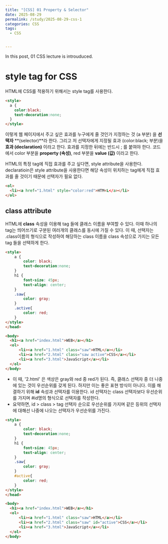```yaml
---
title: "[CSS] 01 Property & Selector"
date: 2025-08-29
permalink: /study/2025-08-29-css-1
categories: CSS
tags: 
  - CSS


---
```


In this post, 01 CSS lecture is introuduced. 



# style tag for CSS

HTML에 CSS를 적용하기 위해서는 style tag를 사용한다. 

 ```html
 <style>
   a {
     color:black;
     text-decoration:none;
   }
 </style>
 ```

이렇게 웹 페이지에서 주고 싶은 효과를 누구에게 줄 것인가 지정하는 것 (a 부분) 을 **선택자** **(selector)**라 한다. 그리고 저 선택자에게 지정될 효과 (color:black; 부분)을 **효과 (declaration)** 이라고 한다. 효과를 지정한 뒤에는 반드시 ; 를 붙여야 한다. 코드에서 color 부분을 **property (속성)**, red 부분을 **value (값)** 이라고 한다.

HTML의 특정 tag에 직접 효과를 주고 싶다면, style attribute을 사용한다. declaratioin은 style attribute을 사용한다면 해당 속성이 위치하는 tag에게 직접 효과를 줄 것이기 때문에 선택자가 필요 없다.

```html
<ol>
  <li><a href="1.html" style="color:red">HTM<L</a></li>
</ol>
```

## class attribute

HTML에 **class** 속성을 이용해 tag 들에 클래스 이름을 부여할 수 있다. 이때 하나의 tag는 띄어쓰기로 구분된 여러개의 클래스를 동시에 가질 수 있다. 이 때, 선택자는 .class이름의 형식으로 작성하여 해당하는 class 이름을 class 속성으로 가지는 모든 tag 들을 선택하게 한다.

```html
<style>
    a {
        color: black;
        text-decoration:none;
    }
    h1 {
        font-size: 45px;
        text-align: center;
    }
    .saw{
        color: gray;
    }
    .active{
        color: red;
    }
</style>
</head>

<body>
  <h1><a href="index.html">WEB</a></h1>
  <ol>
      <li><a href="1.html" class="saw">HTML</a></li>
      <li><a href="2.html" class="saw active">CSS</a></li>
      <li><a href="3.html">JavaScript</a></li>
  </ol>
</body>
```

- 이 때, '2.html' 은 색상은 gray와 red 중 red가 된다. 즉, 클래스 선택자 중 더 나중에 있는 것이 우선순위를 갖게 된다. 하지만 이는 좋은 표현 방식이 아니다. 이를 해결하기 위해 **id** 속성과 선택자를 이용한다. id 선택자는 class 선택자보다 우선순위를 가지며 #id명의 형식으로 선택자를 작성한다. 
- 요약하면, id > class > tag 선택자 순으로 우선순위를 가지며 같은 등위의 선택자에 대해선 나중에 나오는 선택자가 우선순위를 가진다.

```html
<style>
    a {
        color: black;
        text-decoration:none;
    }
    h1 {
        font-size: 45px;
        text-align: center;
    }
    .saw{
        color: gray;
    }
    #active{
        color: red;
    }
</style>
</head>

<body>
  <h1><a href="index.html">WEB</a></h1>
  <ol>
      <li><a href="1.html" class="saw">HTML</a></li>
      <li><a href="2.html" class="saw" id="active">CSS</a></li>
      <li><a href="3.html">JavaScript</a></li>
  </ol>
</body>
```

